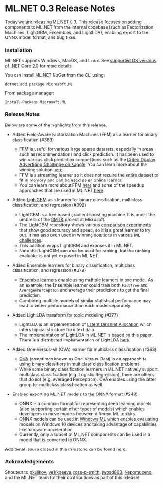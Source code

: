 # ML.NET 0.3 Release Notes

Today we are releasing ML.NET 0.3. This release focuses on adding components to ML.NET from the internal codebase (such as Factorization Machines, LightGBM, Ensembles, and LightLDA), enabling export to the ONNX model format, and bug fixes.

### Installation

ML.NET supports Windows, MacOS, and Linux. See [supported OS versions of .NET
Core
2.0](https://github.com/dotnet/core/blob/master/release-notes/2.0/2.0-supported-os.md)
for more details.

You can install ML.NET NuGet from the CLI using:
```
dotnet add package Microsoft.ML
```

From package manager:
```
Install-Package Microsoft.ML
```

### Release Notes

Below are some of the highlights from this release.

* Added Field-Aware Factorization Machines (FFM) as a learner for binary classification (#383)

    * FFM is useful for various large sparse datasets, especially in areas such as recommendations and click prediction. It has been used to win various click prediction competitions such as the [Criteo Display Advertising Challenge on Kaggle](https://www.kaggle.com/c/criteo-display-ad-challenge). You can learn more about the winning solution [here](https://www.csie.ntu.edu.tw/~r01922136/kaggle-2014-criteo.pdf).
    * FFM is a streaming learner so it does not require the entire dataset to fit in memory and can be used as an online learner.
    * You can learn more about FFM [here](http://www.csie.ntu.edu.tw/~cjlin/papers/ffm.pdf) and some of the speedup approaches that are used in ML.NET [here](https://github.com/wschin/fast-ffm/blob/master/fast-ffm.pdf).

* Added [LightGBM](https://github.com/Microsoft/LightGBM) as a learner for binary classification, multiclass classification, and regression (#392)

    * LightGBM is a tree based gradient boosting machine. It is under the umbrella of the [DMTK](http://github.com/microsoft/dmtk) project at Microsoft.
    * The LightGBM repository shows various [comparison experiments](https://github.com/Microsoft/LightGBM/blob/6488f319f243f7ff679a8e388a33e758c5802303/docs/Experiments.rst#comparison-experiment) that show good accuracy and speed, so it is a great learner to try out. It has also been used in winning solutions in various [ML challenges](https://github.com/Microsoft/LightGBM/blob/a6e878e2fc6e7f545921cbe337cc511fbd1f500d/examples/README.md).
    * This addition wraps LightGBM and exposes it in ML.NET.
    * Note that LightGBM can also be used for ranking, but the ranking evaluator is not yet exposed in ML.NET.

* Added Ensemble learners for binary classification, multiclass classification, and regression (#379)

    * [Ensemble learners](https://en.wikipedia.org/wiki/Ensemble_learning) enable using multiple learners in one model. As an example, the Ensemble learner could train both `FastTree` and `AveragedPerceptron` and average their predictions to get the final prediction. 
    * Combining multiple models of similar statistical performance may lead to better performance than each model separately.

* Added LightLDA transform for topic modeling (#377)

    * LightLDA is an implementation of [Latent Dirichlet Allocation](https://en.wikipedia.org/wiki/Latent_Dirichlet_allocation) which infers topical structure from text data. 
    * The implementation of LightLDA in ML.NET is based on [this paper](https://arxiv.org/abs/1412.1576). There is a distributed implementation of LightLDA [here](https://github.com/Microsoft/lightlda).

* Added One-Versus-All (OVA) learner for multiclass classification (#363)

    * [OVA](https://en.wikipedia.org/wiki/Multiclass_classification#One-vs.-rest) (sometimes known as One-Versus-Rest) is an approach to using binary classifiers in multiclass classification problems. 
    * While some binary classification learners in ML.NET natively support multiclass classification (e.g. Logistic Regression), there are others that do not (e.g. Averaged Perceptron). OVA enables using the latter group for multiclass classification as well.

* Enabled exporting ML.NET models to the [ONNX](https://onnx.ai/) format (#248)

    * ONNX is a common format for representing deep learning models (also supporting certain other types of models) which enables developers to move models between different ML toolkits.
    * ONNX models can be used in [Windows ML](https://docs.microsoft.com/en-us/windows/uwp/machine-learning/overview) which enables evaluating models on Windows 10 devices and taking advantage of capabilities like hardware acceleration.
    * Currently, only a subset of ML.NET components can be used in a model that is converted to ONNX. 

Additional issues closed in this milestone can be found [here](https://github.com/dotnet/machinelearning/milestone/2?closed=1).

### Acknowledgements

Shoutout to [pkulikov](https://github.com/pkulikov), [veikkoeeva](https://github.com/veikkoeeva), [ross-p-smith](https://github.com/ross-p-smith), [jwood803](https://github.com/jwood803), [Nepomuceno](https://github.com/Nepomuceno), and the ML.NET team for their contributions
as part of this release! 
